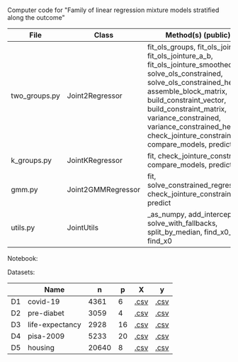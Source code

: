 # <br>
Computer code for "Family of linear regression mixture models stratified along the outcome" <br>

| File          | Class                 | Method(s) (public)                                             |
|---------------|-----------------------|----------------------------------------------------------------|
| two_groups.py | Joint2Regressor       | fit_ols_groups, fit_ols_jointure, fit_ols_jointure_a_b, fit_ols_jointure_smoothed, solve_ols_constrained, solve_ols_constrained_het, assemble_block_matrix, build_constraint_vector, build_constraint_matrix, variance_constrained, variance_constrained_het, check_jointure_constraint, compare_models, predict |
| k_groups.py   | JointKRegressor       | fit, check_jointure_constraint, compare_models, predict         |
| gmm.py        | Joint2GMMRegressor    | fit, solve_constrained_regression, check_jointure_constraint, predict |
| utils.py      | JointUtils            | _as_numpy, add_intercept, solve_with_fallbacks, split_by_median, find_x0_LL, find_x0 |

Notebook: <br>


Datasets:

|     | Name | n | p | X | y |
| --- | --- | --- | --- | --- | --- |
D1 | covid-19        | 4361  | 6   | [.csv](https://github.com/rpriam/stratifreg-code/blob/main/datasets/Xf_all_datasurvey.csv) | [.csv](https://github.com/rpriam/stratifreg-code/blob/main/datasets/yf_all_datasurvey.csv) |
D2 | pre-diabet      | 3059  | 4   | [.csv](https://github.com/rpriam/stratifreg-code/blob/main/datasets/Xf_all_prediabet.csv) | [.csv](https://github.com/rpriam/stratifreg-code/blob/main/datasets/yf_all_prediabet.csv) |
D3 | life-expectancy | 2928  | 16  | [.csv](https://github.com/rpriam/stratifreg-code/blob/main/datasets/Xf_all_lifeexpectancy.csv) | [.csv](https://github.com/rpriam/stratifreg-code/blob/main/datasets/yf_all_lifeexpectancy.csv) |
D4 | pisa-2009       | 5233  | 20  | [.csv](https://github.com/rpriam/stratifreg-code/blob/main/datasets/Xf_all_pisa2009.csv) | [.csv](https://github.com/rpriam/stratifreg-code/blob/main/datasets/yf_all_pisa2009.csv) |
D5 | housing         | 20640 | 8   | [.csv](https://github.com/rpriam/stratifreg-code/blob/main/datasets/Xf_all_california_housing.csv) | [.csv](https://github.com/rpriam/stratifreg-code/blob/main/datasets/yf_all_california_housing.csv) |


